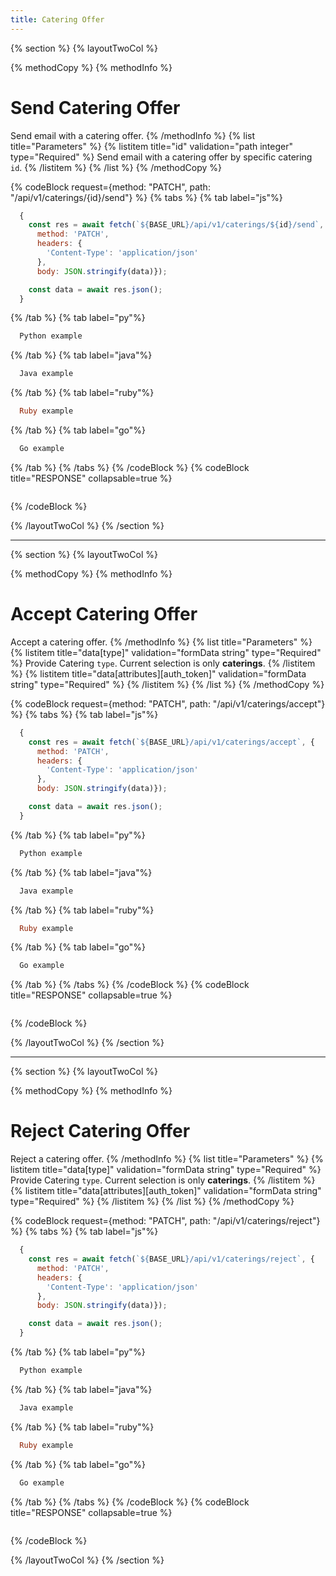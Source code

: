 ```yaml
---
title: Catering Offer
---
```

{% section %}
{% layoutTwoCol %}

{% methodCopy %}
{% methodInfo %}
  # Send Catering Offer
  Send email with a catering offer.
{% /methodInfo %}
{% list title="Parameters" %}
  {% listitem title="id" validation="path integer" type="Required" %}
  Send email with a catering offer by specific catering `id`.
  {% /listitem %}
{% /list %}
{% /methodCopy %}

{% codeBlock request={method: "PATCH", path: "/api/v1/caterings/{id}/send"} %}
{% tabs %}
  {% tab label="js"%}
  ```js
    {
      const res = await fetch(`${BASE_URL}/api/v1/caterings/${id}/send`, {
        method: 'PATCH',
        headers: {
          'Content-Type': 'application/json'
        },
        body: JSON.stringify(data)});

      const data = await res.json();
    }
  ```
  {% /tab %}
  {% tab label="py"%}
  ```py
    Python example
  ```
  {% /tab %}
  {% tab label="java"%}
  ```java
    Java example
  ```
  {% /tab %}
  {% tab label="ruby"%}
  ```ruby
    Ruby example
  ```
  {% /tab %}
  {% tab label="go"%}
  ```go
    Go example
  ```
  {% /tab %}
{% /tabs %}
{% /codeBlock %}
{% codeBlock title="RESPONSE" collapsable=true %}
  ```json
  ```
{% /codeBlock %}

{% /layoutTwoCol %}
{% /section %}

- - -

{% section %}
{% layoutTwoCol %}

{% methodCopy %}
{% methodInfo %}
  # Accept Catering Offer
  Accept a catering offer.
{% /methodInfo %}
{% list title="Parameters" %}
  {% listitem title="data[type]" validation="formData string" type="Required" %}
  Provide Catering `type`. Current selection is only **caterings**.
  {% /listitem %}
  {% listitem title="data[attributes][auth_token]" validation="formData string" type="Required" %}
  {% /listitem %}
{% /list %}
{% /methodCopy %}

{% codeBlock request={method: "PATCH", path: "/api/v1/caterings/accept"} %}
{% tabs %}
  {% tab label="js"%}
  ```js
    {
      const res = await fetch(`${BASE_URL}/api/v1/caterings/accept`, {
        method: 'PATCH',
        headers: {
          'Content-Type': 'application/json'
        },
        body: JSON.stringify(data)});

      const data = await res.json();
    }
  ```
  {% /tab %}
  {% tab label="py"%}
  ```py
    Python example
  ```
  {% /tab %}
  {% tab label="java"%}
  ```java
    Java example
  ```
  {% /tab %}
  {% tab label="ruby"%}
  ```ruby
    Ruby example
  ```
  {% /tab %}
  {% tab label="go"%}
  ```go
    Go example
  ```
  {% /tab %}
{% /tabs %}
{% /codeBlock %}
{% codeBlock title="RESPONSE" collapsable=true %}
  ```json
  ```
{% /codeBlock %}

{% /layoutTwoCol %}
{% /section %}

- - -

{% section %}
{% layoutTwoCol %}

{% methodCopy %}
{% methodInfo %}
  # Reject Catering Offer
  Reject a catering offer.
{% /methodInfo %}
{% list title="Parameters" %}
  {% listitem title="data[type]" validation="formData string" type="Required" %}
  Provide Catering `type`. Current selection is only **caterings**.
  {% /listitem %}
  {% listitem title="data[attributes][auth_token]" validation="formData string" type="Required" %}
  {% /listitem %}
{% /list %}
{% /methodCopy %}

{% codeBlock request={method: "PATCH", path: "/api/v1/caterings/reject"} %}
{% tabs %}
  {% tab label="js"%}
  ```js
    {
      const res = await fetch(`${BASE_URL}/api/v1/caterings/reject`, {
        method: 'PATCH',
        headers: {
          'Content-Type': 'application/json'
        },
        body: JSON.stringify(data)});

      const data = await res.json();
    }
  ```
  {% /tab %}
  {% tab label="py"%}
  ```py
    Python example
  ```
  {% /tab %}
  {% tab label="java"%}
  ```java
    Java example
  ```
  {% /tab %}
  {% tab label="ruby"%}
  ```ruby
    Ruby example
  ```
  {% /tab %}
  {% tab label="go"%}
  ```go
    Go example
  ```
  {% /tab %}
{% /tabs %}
{% /codeBlock %}
{% codeBlock title="RESPONSE" collapsable=true %}
  ```json
  ```
{% /codeBlock %}

{% /layoutTwoCol %}
{% /section %}
